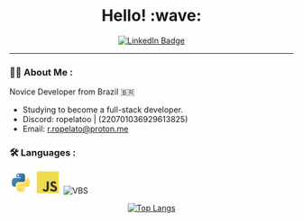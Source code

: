 <div align="center">
  <h1>
    Hello!
    :wave:
  </h1>
</div>

<div id="badges"align="center">
  <a href="https://www.linkedin.com/in/renan-ropelato/">
    <img src="https://img.shields.io/badge/LinkedIn-blue?style=for-the-badge&logo=linkedin&logoColor=white" alt="LinkedIn Badge"/>
  </a>
</div>

---

### 👨‍💻 About Me :
Novice Developer from Brazil 🇧🇷
- Studying to become a full-stack developer.
- Discord: ropelatoo | (220701036929613825)
- Email: r.ropelato@proton.me

### :hammer_and_wrench: Languages :
<div>
    <img src="https://github.com/devicons/devicon/blob/master/icons/python/python-original.svg" title="Python" alt="Python" width="40" height="40"/>&nbsp;
    <img src="https://github.com/devicons/devicon/blob/master/icons/javascript/javascript-original.svg" title="JavaScript" alt="JavaScript" width="40" height="40"/>&nbsp;
    <img src="https://cdn-icons-png.flaticon.com/512/5968/5968389.png" title="Visual Basic Application" alt="VBS" width="40" height="40"/>&nbsp;
</div>



<div align="center">
  
[![Top Langs](https://github-readme-stats.vercel.app/api/top-langs/?username=ropelatoo&layout=compact&theme=vision-friendly-dark)](https://github.com/anuraghazra/github-readme-stats)

</div>
